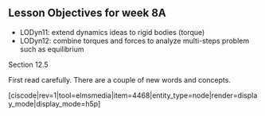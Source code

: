 ## Lesson Objectives for week 8A

* LODyn11: extend dynamics ideas to rigid bodies (torque) 
* LODyn12: combine torques and forces to analyze multi-steps problem such as equilibrium

<stop-note title="Read Knight 4ed" icon="stopnoteicons:book-icon">
  <span slot="message">Section 12.5</span>
</stop-note>

First read carefully. There are a couple of new words and concepts. 

[ciscode|rev=1|tool=elmsmedia|item=4468|entity_type=node|render=display_mode|display_mode=h5p]
